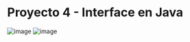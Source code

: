 # Proyecto 4 - Interface en Java 

![image](https://github.com/AnaVerduguez/Proyecto-Interface/assets/64393490/3fb262a9-4da8-44a5-bc92-bb0b1ff1ea3e)
![image](https://github.com/AnaVerduguez/Proyecto-Interface/assets/64393490/4ea8d6f2-276d-4352-b7df-9e07079cd4a5)

